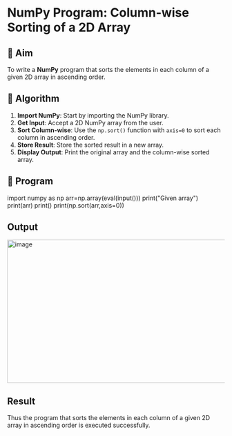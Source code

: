 # NumPy Program: Column-wise Sorting of a 2D Array

## 🎯 Aim
To write a **NumPy** program that sorts the elements in each column of a given 2D array in ascending order.

## 🧠 Algorithm

1. **Import NumPy**: Start by importing the NumPy library.
2. **Get Input**: Accept a 2D NumPy array from the user.
3. **Sort Column-wise**: Use the `np.sort()` function with `axis=0` to sort each column in ascending order.
4. **Store Result**: Store the sorted result in a new array.
5. **Display Output**: Print the original array and the column-wise sorted array.

## 🧾 Program
import numpy as np
arr=np.array(eval(input()))
print("Given array")
print(arr)
print()
print(np.sort(arr,axis=0))


## Output
<img width="773" height="331" alt="image" src="https://github.com/user-attachments/assets/a5019ead-be6d-4493-98f7-ea8ce99628b7" />

## Result
Thus the program that sorts the elements in each column of a given 2D array in ascending order is executed successfully.
